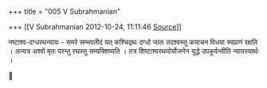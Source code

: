 +++
title = "005 V Subrahmanian"

+++
[[V Subrahmanian	2012-10-24, 11:11:46 [Source](https://groups.google.com/g/bvparishat/c/246igwZYcBY)]]



नष्टाश्व-दग्धरथन्यायः - समरे सम्भवतीदं यत् कश्चिद्रथः दग्धो जातः तदश्वस्तु कयाचन विधया स्वप्राणं रक्षति । अन्यत्र अश्वो मृतः परन्तु रथस्तु सम्यक्शिष्यति । तत्र शिष्टाश्वरथयोर्योजनेन युद्धे उपकुर्वन्तीति
न्यायस्यार्थः ।  



